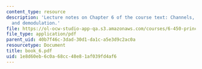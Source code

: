 ```yaml
---
content_type: resource
description: 'Lecture notes on Chapter 6 of the course text: Channels, modulation,
  and demodulation.'
file: https://ol-ocw-studio-app-qa.s3.amazonaws.com/courses/6-450-principles-of-digital-communications-i-fall-2006/1e8d60eb6c0a68cc48e81af039fd4af6_book_6.pdf
file_type: application/pdf
parent_uid: 40b7f46c-3dad-30d1-da1c-a5e3d9c2ac0a
resourcetype: Document
title: book_6.pdf
uid: 1e8d60eb-6c0a-68cc-48e8-1af039fd4af6
---
```

